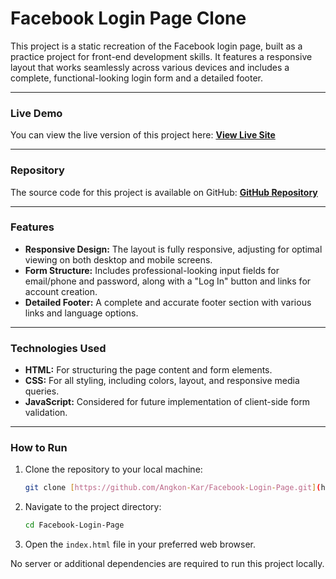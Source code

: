 # Facebook Login Page Clone

This project is a static recreation of the Facebook login page, built as a practice project for front-end development skills. It features a responsive layout that works seamlessly across various devices and includes a complete, functional-looking login form and a detailed footer.

---

### Live Demo

You can view the live version of this project here:
**[View Live Site](https://akfb-login-page.netlify.app)**

---

### Repository

The source code for this project is available on GitHub:
**[GitHub Repository](https://github.com/Angkon-Kar/Facebook-Login-Page.git)**

---

### Features

* **Responsive Design:** The layout is fully responsive, adjusting for optimal viewing on both desktop and mobile screens.
* **Form Structure:** Includes professional-looking input fields for email/phone and password, along with a "Log In" button and links for account creation.
* **Detailed Footer:** A complete and accurate footer section with various links and language options.

---

### Technologies Used

* **HTML:** For structuring the page content and form elements.
* **CSS:** For all styling, including colors, layout, and responsive media queries.
* **JavaScript:** Considered for future implementation of client-side form validation.

---

### How to Run

1.  Clone the repository to your local machine:
    ```bash
    git clone [https://github.com/Angkon-Kar/Facebook-Login-Page.git](https://github.com/Angkon-Kar/Facebook-Login-Page.git)
    ```
2.  Navigate to the project directory:
    ```bash
    cd Facebook-Login-Page
    ```
3.  Open the `index.html` file in your preferred web browser.

No server or additional dependencies are required to run this project locally.
